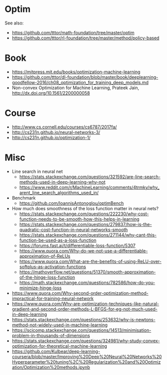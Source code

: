 # Optim
See also:
* https://github.com/tttor/math-foundation/tree/master/optim
* https://github.com/tttor/rl-foundation/tree/master/method/policy-based

# Book
* https://mitpress.mit.edu/books/optimization-machine-learning
* https://github.com/tttor/dl-foundation/blob/master/book/deeplearning-goodfellow-2016/ch08_optimization_for_training_deep_models.md
* Non-convex Optimization for Machine Learning, Prateek Jain, http://dx.doi.org/10.1561/2200000058

# Course
* http://www.cs.cornell.edu/courses/cs6787/2017fa/
* http://cs231n.github.io/neural-networks-3/
* http://cs231n.github.io/optimization-1/

# Misc
* Line search in neural net
  * https://stats.stackexchange.com/questions/321592/are-line-search-methods-used-in-deep-learning-why-not
  * https://www.reddit.com/r/MachineLearning/comments/4trmky/why_arent_line_search_algorithms_used_in/
* Benchmark
  * https://github.com/IoannisAntonoglou/optimBench
* How much does smoothness of the loss function matter in neural nets?
  * https://stats.stackexchange.com/questions/222230/why-cost-function-needs-to-be-smooth-how-this-helps-in-learning
  * https://stats.stackexchange.com/questions/279837/how-is-the-quadratic-cost-function-in-neural-networks-smooth
  * https://stats.stackexchange.com/questions/271144/why-cant-this-function-be-used-as-a-loss-function
  * https://forums.fast.ai/t/differentiable-loss-function/5307
  * https://www.quora.com/Why-do-we-not-use-a-differentiable-approximation-of-ReLUs
  * https://www.quora.com/What-are-the-benefits-of-using-ReLU-over-softplus-as-activation-functions
  * https://mathoverflow.net/questions/51370/smooth-approximation-of-the-hinge-loss-function
  * https://math.stackexchange.com/questions/782586/how-do-you-minimize-hinge-loss
* https://www.quora.com/Why-second-order-optimization-method-impractical-for-training-neural-network
* https://www.quora.com/Why-are-optimization-techniques-like-natural-gradient-and-second-order-methods-L-BFGS-for-eg-not-much-used-in-deep-learning
* https://stats.stackexchange.com/questions/253632/why-is-newtons-method-not-widely-used-in-machine-learning
* https://scicomp.stackexchange.com/questions/14513/minimisation-problem-in-thousands-of-dimensions
* https://stats.stackexchange.com/questions/324981/why-study-convex-optimization-for-theoretical-machine-learning
* https://github.com/Kulbear/deep-learning-coursera/blob/master/Improving%20Deep%20Neural%20Networks%20Hyperparameter%20tuning%2C%20Regularization%20and%20Optimization/Optimization%20methods.ipynb
